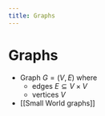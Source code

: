 ```yaml
---
title: Graphs
---
```


# Graphs
- Graph $G= (V,E)$ where
	- edges $E \subseteq V \times V$ 
	- vertices $V$
- [[Small World graphs]]




